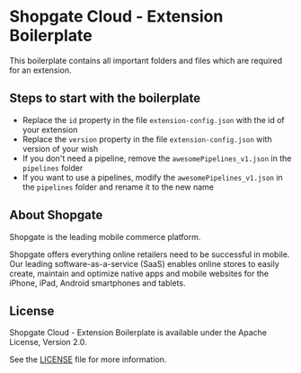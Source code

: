 # Shopgate Cloud - Extension Boilerplate

This boilerplate contains all important folders and files which are required for an extension.

## Steps to start with the boilerplate

- Replace the `id` property in the file `extension-config.json` with the id of your extension
- Replace the `version` property in the file `extension-config.json` with version of your wish
- If you don't need a pipeline, remove the `awesomePipelines_v1.json` in the `pipelines` folder
- If you want to use a pipelines, modify the `awesomePipelines_v1.json` in the `pipelines` folder and rename it to the new name 

## About Shopgate

Shopgate is the leading mobile commerce platform.

Shopgate offers everything online retailers need to be successful in mobile. Our leading
software-as-a-service (SaaS) enables online stores to easily create, maintain and optimize native
apps and mobile websites for the iPhone, iPad, Android smartphones and tablets.

## License

Shopgate Cloud - Extension Boilerplate is available under the Apache License, Version 2.0.

See the [LICENSE](./LICENSE) file for more information.